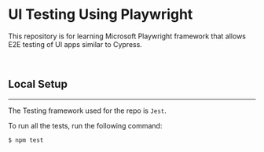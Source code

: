 # UI Testing Using Playwright

This repository is for learning Microsoft Playwright framework that allows E2E testing of UI apps similar to Cypress.

<br />

## Local Setup
---

The Testing framework used for the repo is `Jest`. 

To run all the tests, run the following command:

```
$ npm test
```

